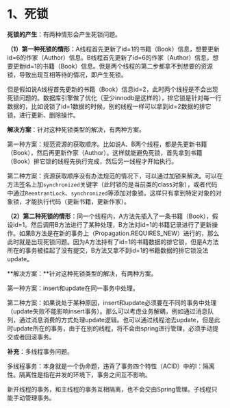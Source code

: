 # 1、死锁

**死锁的产生**：有两种情形会产生死锁问题。

**（1）第一种死锁的情形**：A线程首先更新了id=1的书籍（Book）信息，想要更新id=6的作家（Author）信息。B线程首先更新了id=6的作家（Author）信息，想要更新id=1的书籍（Book）信息。但是两个线程的第二步都拿不到想要的资源锁，导致出现互相等待的情况，即产生死锁。

但是假如说A线程首先更新的书籍（Book）信息id=2，此时两个线程是不会出现死锁问题的。数据库引擎做了优化（至少innodb是这样的），排它锁是针对每一行数据的，比如说锁了id=1数据的时候，别的线程一样可以拿到id=2数据的排它锁，进行更新、删除操作。

**解决方案**：针对这种死锁类型的解决，有两种方案。

第一种方案：规范资源的获取顺序。比如说A、B两个线程，都是先更新书籍（Book），然后再更新作家（Author）。这样就能避免死锁，首先拿到书籍（Book）排它锁的线程先执行完成，然后另一线程才开始执行。

第二种方案：资源获取顺序没有办法规范的情况下，可以通过加锁来解决。可以在方法签名上加`synchronized`关键字（此时锁的是当前类的class对象），或者代码中通过`ReentrantLock`、`synchronized`等添加对象锁。这样只有拿到特定对象的对象锁，才能执行代码（更新书籍，更新作家）。

**（2）第二种死锁的情形**：同一个线程内，A方法先插入了一条书籍（Book），假设id=1。然后调用B方法进行了某种处理，B方法对id=1的书籍记录进行了更新操作。如果B方法是在新的事务上（Propagation.REQUIRES_NEW）进行的，那么此时就是出现死锁问题。因为A方法持有了id=1的书籍数据的排它锁，但是A方法所在的事务被挂起了没有提交，B方法又拿不到id=1的书籍数据的排它锁没法update。

**解决方案：**针对这种死锁类型的解决，有两种方案。

第一种方案：insert和update在同一事务中处理。

第二种方案：如果说处于某种原因，insert和update必须要在不同的事务中处理（update失败不能影响insert事务）。那么可以考虑业务解耦，例如通过消息队列，通过消息消费的方式处理update逻辑。也可以通过线程池去update，但是此时update所在的事务，由于在别的线程，将不会由spring进行管理，必须手动提交或者回滚事务。

**补充**：多线程事务问题。

多线程事务：本身就是一个伪命题，违背了事务四个特性（ACID）中的I：隔离性。隔离性是指在并发的环境下，事务之间互不影响。

新开线程的事务，和主线程的事务互相隔离，也不会交由Spring管理。子线程只能手动管理事务。